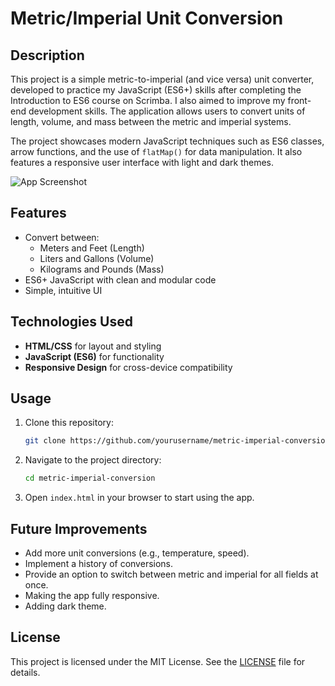 # Metric/Imperial Unit Conversion

## Description
This project is a simple metric-to-imperial (and vice versa) unit converter, developed to practice my JavaScript (ES6+) skills after completing the Introduction to ES6 course on Scrimba. I also aimed to improve my front-end development skills. The application allows users to convert units of length, volume, and mass between the metric and imperial systems.

The project showcases modern JavaScript techniques such as ES6 classes, arrow functions, and the use of `flatMap()` for data manipulation. It also features a responsive user interface with light and dark themes.

![App Screenshot](https://github.com/user-attachments/assets/fa35d618-0a8d-4b05-918c-ffd01990c020)

## Features
- Convert between:
  - Meters and Feet (Length)
  - Liters and Gallons (Volume)
  - Kilograms and Pounds (Mass)
- ES6+ JavaScript with clean and modular code
- Simple, intuitive UI

## Technologies Used
- **HTML/CSS** for layout and styling
- **JavaScript (ES6)** for functionality
- **Responsive Design** for cross-device compatibility

## Usage
1. Clone this repository:
    ```bash
    git clone https://github.com/yourusername/metric-imperial-conversion.git
    ```
2. Navigate to the project directory:
    ```bash
    cd metric-imperial-conversion
    ```
3. Open `index.html` in your browser to start using the app.

## Future Improvements
- Add more unit conversions (e.g., temperature, speed).
- Implement a history of conversions.
- Provide an option to switch between metric and imperial for all fields at once.
- Making the app fully responsive.
- Adding dark theme.

## License
This project is licensed under the MIT License. See the [LICENSE](./LICENSE) file for details.
